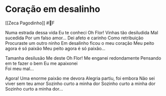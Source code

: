 # Coração em desalinho
[[Zeca Pagodinho]] #🎼️F 

Numa estrada dessa vida 
Eu te conheci Oh Flor!
Vinhas tão desiludida 
Mal sucedida 
Por um falso amor...
Dei afeto e carinho 
Como retribuição
Procuraste um outro ninho 
Em desalinho ficou o meu coração 
Meu peito agora é só paixão
Meu peito agora é só paixão...

Tamanha desilusão Me deste Oh Flor!
Me enganei redondamente
Pensando em te fazer o bem
Eu me apaixonei  
Foi meu mal...

Agora! 
Uma enorme paixão me devora 
Alegria partiu, foi embora
Não sei viver sem teu amor 
Sozinho curto a minha dor
Sozinho curto a minha dor
Sozinho curto a minha dor…